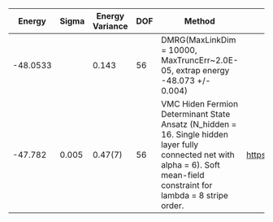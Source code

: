 | Energy   | Sigma | Energy Variance | DOF | Method                                                       | Data Repository                  |
|----------|-------|-----------------|-----|--------------------------------------------------------------|----------------------------------|
| -48.0533 |       | 0.143           | 56  | DMRG(MaxLinkDim = 10000, MaxTruncErr~2.0E-05, extrap energy -48.073 +/- 0.004) |                                  |
| -47.782  | 0.005 | 0.47(7)         | 56  | VMC Hiden Fermion Determinant State Ansatz (N_hidden = 16. Single hidden layer fully connected net with alpha = 6). Soft mean-field constraint for lambda = 8 stripe order. | https://arxiv.org/abs/2111.10420 |
